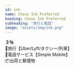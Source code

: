 ```yaml
---
id: ink
name: Chase Ink Preferred
heading: Chase Ink Preferred
subheading: "旅行と電話"
image: "assets/img/ink.png"
---
```

<strong>３％</strong><br />
🚕旅行【Uber/Lyft/タクシー/列車】 <br />
📱電話サービス【Simple Mobile】 <br />
📦出荷と郵便物
